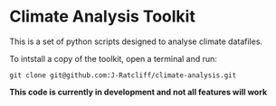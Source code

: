 # Climate Analysis Toolkit

This is a set of python scripts designed to analyse climate datafiles.

To intstall a copy of the toolkit, open a terminal and run:
```
git clone git@github.com:J-Ratcliff/climate-analysis.git
```

**This code is currently in development and not all features will work**
